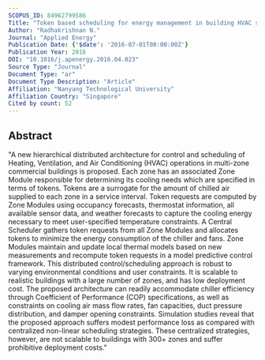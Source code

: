 ```yaml
---
SCOPUS_ID: 84962799586
Title: "Token based scheduling for energy management in building HVAC systems"
Author: "Radhakrishnan N."
Journal: "Applied Energy"
Publication Date: {'$date': '2016-07-01T00:00:00Z'}
Publication Year: 2016
DOI: "10.1016/j.apenergy.2016.04.023"
Source Type: "Journal"
Document Type: "ar"
Document Type Description: "Article"
Affiliation: "Nanyang Technological University"
Affiliation Country: "Singapore"
Cited by count: 52
---
```


## Abstract
"A new hierarchical distributed architecture for control and scheduling of Heating, Ventilation, and Air Conditioning (HVAC) operations in multi-zone commercial buildings is proposed. Each zone has an associated Zone Module responsible for determining its cooling needs which are specified in terms of tokens. Tokens are a surrogate for the amount of chilled air supplied to each zone in a service interval. Token requests are computed by Zone Modules using occupancy forecasts, thermostat information, all available sensor data, and weather forecasts to capture the cooling energy necessary to meet user-specified temperature constraints. A Central Scheduler gathers token requests from all Zone Modules and allocates tokens to minimize the energy consumption of the chiller and fans. Zone Modules maintain and update local thermal models based on new measurements and recompute token requests in a model predictive control framework. This distributed control/scheduling approach is robust to varying environmental conditions and user constraints. It is scalable to realistic buildings with a large number of zones, and has low deployment cost. The proposed architecture can readily accommodate chiller efficiency through Coefficient of Performance (COP) specifications, as well as constraints on cooling air mass flow rates, fan capacities, duct pressure distribution, and damper opening constraints. Simulation studies reveal that the proposed approach suffers modest performance loss as compared with centralized non-linear scheduling strategies. These centralized strategies, however, are not scalable to buildings with 300+ zones and suffer prohibitive deployment costs."
